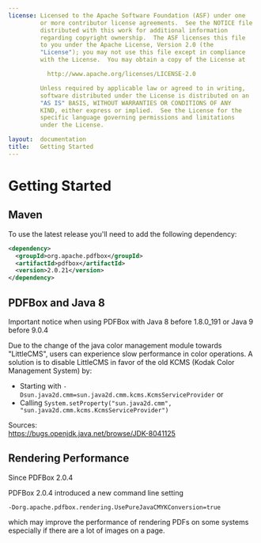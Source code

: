 ```yaml
---
license: Licensed to the Apache Software Foundation (ASF) under one
         or more contributor license agreements.  See the NOTICE file
         distributed with this work for additional information
         regarding copyright ownership.  The ASF licenses this file
         to you under the Apache License, Version 2.0 (the
         "License"); you may not use this file except in compliance
         with the License.  You may obtain a copy of the License at

           http://www.apache.org/licenses/LICENSE-2.0

         Unless required by applicable law or agreed to in writing,
         software distributed under the License is distributed on an
         "AS IS" BASIS, WITHOUT WARRANTIES OR CONDITIONS OF ANY
         KIND, either express or implied.  See the License for the
         specific language governing permissions and limitations
         under the License.

layout:  documentation
title:   Getting Started
---
```


# Getting Started

## Maven

To use the latest release you'll need to add the following dependency:

```xml
<dependency>
  <groupId>org.apache.pdfbox</groupId>
  <artifactId>pdfbox</artifactId>
  <version>2.0.21</version>
</dependency>
```

## PDFBox and Java 8 ##

<p class="alert alert-warning">Important notice when using PDFBox with Java 8 before 1.8.0_191 or Java 9 before 9.0.4</p>

Due to the change of the java color management module towards "LittleCMS", users can experience slow performance in color operations.
A solution is to disable LittleCMS in favor of the old KCMS (Kodak Color Management System) by:

 - Starting with ``-Dsun.java2d.cmm=sun.java2d.cmm.kcms.KcmsServiceProvider`` or
 - Calling ``System.setProperty("sun.java2d.cmm", "sun.java2d.cmm.kcms.KcmsServiceProvider")``

Sources:  
https://bugs.openjdk.java.net/browse/JDK-8041125

## Rendering Performance ##

<p class="alert alert-info">Since PDFBox 2.0.4</p>

PDFBox 2.0.4 introduced a new command line setting

 ```
 -Dorg.apache.pdfbox.rendering.UsePureJavaCMYKConversion=true
 ```

which may improve the performance of rendering PDFs on some systems especially if there are a lot of images on a page.
